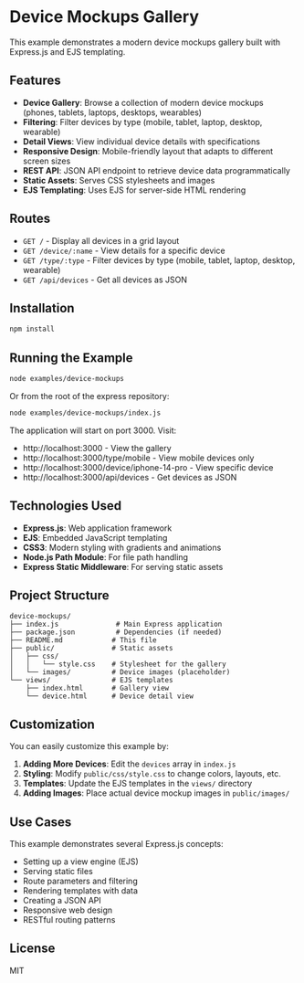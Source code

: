 # Device Mockups Gallery

This example demonstrates a modern device mockups gallery built with Express.js and EJS templating.

## Features

- **Device Gallery**: Browse a collection of modern device mockups (phones, tablets, laptops, desktops, wearables)
- **Filtering**: Filter devices by type (mobile, tablet, laptop, desktop, wearable)
- **Detail Views**: View individual device details with specifications
- **Responsive Design**: Mobile-friendly layout that adapts to different screen sizes
- **REST API**: JSON API endpoint to retrieve device data programmatically
- **Static Assets**: Serves CSS stylesheets and images
- **EJS Templating**: Uses EJS for server-side HTML rendering

## Routes

- `GET /` - Display all devices in a grid layout
- `GET /device/:name` - View details for a specific device
- `GET /type/:type` - Filter devices by type (mobile, tablet, laptop, desktop, wearable)
- `GET /api/devices` - Get all devices as JSON

## Installation

```bash
npm install
```

## Running the Example

```bash
node examples/device-mockups
```

Or from the root of the express repository:

```bash
node examples/device-mockups/index.js
```

The application will start on port 3000. Visit:
- http://localhost:3000 - View the gallery
- http://localhost:3000/type/mobile - View mobile devices only
- http://localhost:3000/device/iphone-14-pro - View specific device
- http://localhost:3000/api/devices - Get devices as JSON

## Technologies Used

- **Express.js**: Web application framework
- **EJS**: Embedded JavaScript templating
- **CSS3**: Modern styling with gradients and animations
- **Node.js Path Module**: For file path handling
- **Express Static Middleware**: For serving static assets

## Project Structure

```
device-mockups/
├── index.js              # Main Express application
├── package.json          # Dependencies (if needed)
├── README.md            # This file
├── public/              # Static assets
│   ├── css/
│   │   └── style.css    # Stylesheet for the gallery
│   └── images/          # Device images (placeholder)
└── views/               # EJS templates
    ├── index.html       # Gallery view
    └── device.html      # Device detail view
```

## Customization

You can easily customize this example by:

1. **Adding More Devices**: Edit the `devices` array in `index.js`
2. **Styling**: Modify `public/css/style.css` to change colors, layouts, etc.
3. **Templates**: Update the EJS templates in the `views/` directory
4. **Adding Images**: Place actual device mockup images in `public/images/`

## Use Cases

This example demonstrates several Express.js concepts:

- Setting up a view engine (EJS)
- Serving static files
- Route parameters and filtering
- Rendering templates with data
- Creating a JSON API
- Responsive web design
- RESTful routing patterns

## License

MIT
